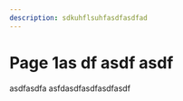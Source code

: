```yaml
---
description: sdkuhflsuhfasdfasdfad
---
```


# Page 1as df asdf asdf

asdfasdfa asfdasdfasdfasdfasdf
